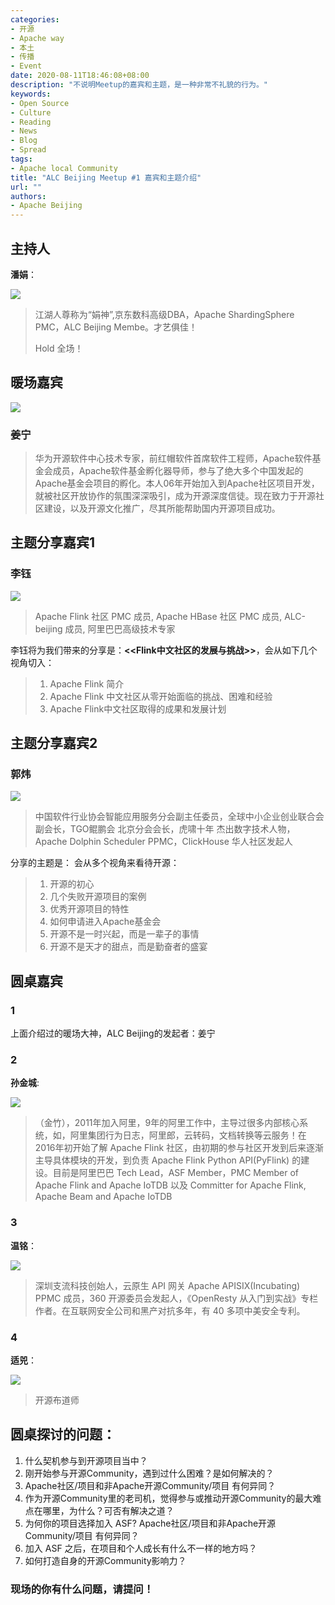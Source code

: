 ```yaml
---
categories:
- 开源
- Apache way
- 本土
- 传播
- Event
date: 2020-08-11T18:46:08+08:00
description: "不说明Meetup的嘉宾和主题，是一种非常不礼貌的行为。"
keywords:
- Open Source
- Culture
- Reading
- News
- Blog
- Spread
tags:
- Apache local Community 
title: "ALC Beijing Meetup #1 嘉宾和主题介绍"
url: ""
authors:
- Apache Beijing
---
```


## 主持人

**潘娟**：


![](https://cwiki.apache.org/confluence/download/thumbnails/147427636/panjuan.jpeg?version=1&modificationDate=1582171670000&api=v2)


>  江湖人尊称为“娟神”,京东数科高级DBA，Apache ShardingSphere PMC，ALC Beijing Membe。才艺俱佳！
>
> Hold 全场！





## 暖场嘉宾

![](https://cwiki.apache.org/confluence/download/thumbnails/147427636/jiangning2.jpg?version=1&modificationDate=1582159112000&api=v2)


### 姜宁

>  华为开源软件中心技术专家，前红帽软件首席软件工程师，Apache软件基金会成员，Apache软件基金孵化器导师，参与了绝大多个中国发起的Apache基金会项目的孵化。本人06年开始加入到Apache社区项目开发，就被社区开放协作的氛围深深吸引，成为开源深度信徒。现在致力于开源社区建设，以及开源文化推广，尽其所能帮助国内开源项目成功。

## 主题分享嘉宾1

### 李钰

![](https://cwiki.apache.org/confluence/download/thumbnails/158868125/image2020-8-6_15-33-44.png?version=1&modificationDate=1596699225000&api=v2)


> Apache Flink 社区 PMC 成员, Apache HBase 社区 PMC 成员, ALC-beijing 成员, 阿里巴巴高级技术专家

李钰将为我们带来的分享是：**<<Flink中文社区的发展与挑战>>**，会从如下几个视角切入：

> 1. Apache Flink 简介
> 2. Apache Flink 中文社区从零开始面临的挑战、困难和经验
> 3. Apache Flink中文社区取得的成果和发展计划

## 主题分享嘉宾2

### 郭炜

![](https://cwiki.apache.org/confluence/download/thumbnails/158868125/image2020-8-4_17-7-8.png?version=1&modificationDate=1596532030000&api=v2)


> 中国软件行业协会智能应用服务分会副主任委员，全球中小企业创业联合会副会长，TGO鲲鹏会 北京分会会长，虎啸十年 杰出数字技术人物，Apache Dolphin Scheduler PPMC，ClickHouse 华人社区发起人

分享的主题是： 会从多个视角来看待开源：

> 1. 开源的初心
> 2. 几个失败开源项目的案例
> 3. 优秀开源项目的特性
> 4. 如何申请进入Apache基金会
> 5. 开源不是一时兴起，而是一辈子的事情
> 6. 开源不是天才的甜点，而是勤奋者的盛宴

## 圆桌嘉宾

### 1

上面介绍过的暖场大神，ALC Beijing的发起者：姜宁

### 2

**孙金城**:

![](https://cwiki.apache.org/confluence/download/thumbnails/147427636/small-me.png?version=1&modificationDate=1582157154000&api=v2)

> （金竹），2011年加入阿里，9年的阿里工作中，主导过很多内部核心系统，如，阿里集团行为日志，阿里郎，云转码，文档转换等云服务！在2016年初开始了解 Apache Flink 社区，由初期的参与社区开发到后来逐渐主导具体模块的开发，到负责 Apache Flink Python API(PyFlink) 的建设。目前是阿里巴巴 Tech Lead，ASF Member，PMC Member of Apache Flink and Apache IoTDB 以及 Committer for Apache Flink, Apache Beam and Apache IoTDB

### 3

**温铭**：

![](https://cwiki.apache.org/confluence/download/thumbnails/158868125/image2020-8-12_22-5-44.png?version=1&modificationDate=1597241145347&api=v2)

>深圳支流科技创始人，云原生 API 网关 Apache APISIX(Incubating) PPMC 成员，360 开源委员会发起人，《OpenResty 从入门到实战》专栏作者。在互联网安全公司和黑产对抗多年，有 40 多项中美安全专利。

### 4

**适兕**：

![](https://cwiki.apache.org/confluence/download/thumbnails/147427636/lijiansheng-os.jpg?version=1&modificationDate=1582619160000&api=v2)


> 开源布道师

## 圆桌探讨的问题：

1. 什么契机参与到开源项目当中？
2. 刚开始参与开源Community，遇到过什么困难？是如何解决的？
3. Apache社区/项目和非Apache开源Community/项目 有何异同？
4. 作为开源Community里的老司机，觉得参与或推动开源Community的最大难点在哪里，为什么？可否有解决之道？
5. 为何你的项目选择加入 ASF? Apache社区/项目和非Apache开源Community/项目 有何异同？
6. 加入 ASF 之后，在项目和个人成长有什么不一样的地方吗？
7. 如何打造自身的开源Community影响力？

### 现场的你有什么问题，请提问！
